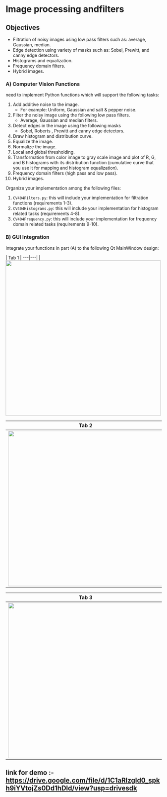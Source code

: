 # Image processing andfilters


## Objectives

* Filtration of noisy images using low pass filters such as: average, Gaussian, median.
* Edge detection using variety of masks such as: Sobel, Prewitt, and canny edge detectors.
* Histograms and equalization.
* Frequency domain filters.
* Hybrid images.



### A) Computer Vision Functions

need to implement Python functions which will support the following tasks:

1. Add additive noise to the image.
    * For example: Uniform, Gaussian and salt & pepper noise.
2. Filter the noisy image using the following low pass filters.
    * Average, Gaussian and median filters.
3. Detect edges in the image using the following masks
    * Sobel, Roberts , Prewitt and canny edge detectors.
4. Draw histogram and distribution curve.
5. Equalize the image.
6. Normalize the image.
7. Local and global thresholding.
8. Transformation from color image to gray scale image and plot of R, G, and B histograms with its distribution function (cumulative curve that you use it for mapping and histogram equalization).
9. Frequency domain filters (high pass and low pass).
10. Hybrid images.


Organize your implementation among the following files:

1. `CV404Filters.py`: this will include your implementation for filtration functions (requirements 1-3).
2. `CV404Histograms.py`: this will include your implementation for histogram related tasks (requirements 4-8).
3. `CV404Frequency.py`: this will include your implementation for frequency domain related tasks (requirements 9-10).

### B) GUI Integration

Integrate your functions in part (A) to the following Qt MainWindow design:

| Tab 1 |
---|---|
| <img src=".screen/tab1.png" style="width:500px"> 

| Tab 2 |
|---|
| <img src=".screen/tab2.png" style="width:500px;"> |

| Tab 3 |
|---|
| <img src=".screen/tab3.png" style="width:500px;"> |



## link for demo :- https://drive.google.com/file/d/1C1aRlzgId0_spkh9iYVtojZs0Dd1hDId/view?usp=drivesdk
